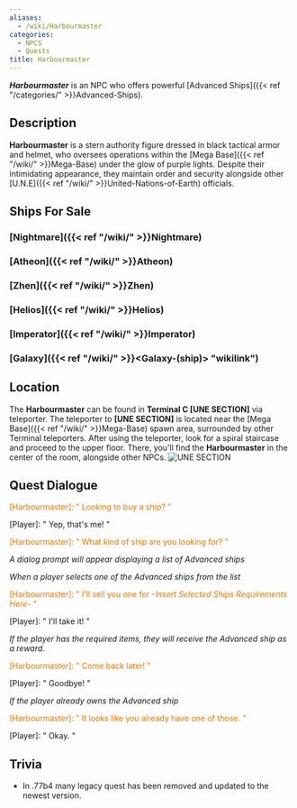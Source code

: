 ```yaml
---
aliases:
  - /wiki/Harbourmaster
categories:
  - NPCS
  - Quests
title: Harbourmaster
---
```


**_Harbourmaster_** is an NPC who offers powerful [Advanced Ships]({{< ref "/categories/" >}}Advanced-Ships).

## Description

**Harbourmaster** is a stern authority figure dressed in black tactical armor and helmet, who oversees operations within the [Mega Base]({{< ref "/wiki/" >}}Mega-Base) under the glow of purple lights. Despite their intimidating appearance, they maintain order and security alongside other [U.N.E]({{< ref "/wiki/" >}}United-Nations-of-Earth) officials.

## Ships For Sale

### [Nightmare]({{< ref "/wiki/" >}}Nightmare)

### [Atheon]({{< ref "/wiki/" >}}Atheon)

### [Zhen]({{< ref "/wiki/" >}}Zhen)

### [Helios]({{< ref "/wiki/" >}}Helios)

### [Imperator]({{< ref "/wiki/" >}}Imperator)

### [Galaxy]({{< ref "/wiki/" >}}<Galaxy-(ship)> "wikilink")

## Location

The **Harbourmaster** can be found in **Terminal C [UNE SECTION]** via teleporter. The teleporter to **[UNE SECTION]** is located near the [Mega Base]({{< ref "/wiki/" >}}Mega-Base) spawn area, surrounded by other Terminal teleporters. After using the teleporter, look for a spiral staircase and proceed to the upper floor. There, you'll find the **Harbourmaster** in the center of the room, alongside other NPCs. ![UNE
SECTION](Galaxy_UNESECTION.png "UNE SECTION")

## Quest Dialogue

<span style="color:#ee7600">[Harbourmaster]: " Looking to buy a ship? "</span>

[Player]: " Yep, that's me! "

<span style="color:#ee7600">[Harbourmaster]: " What kind of ship are you looking for? "</span>

_A dialog prompt will appear displaying a list of Advanced ships_

_When a player selects one of the Advanced ships from the list_

<span style="color:#ee7600">[Harbourmaster]: " I'll sell you one for _-Insert Selected Ships Requirements Here-_ "</span>

[Player]: " I'll take it! "

_If the player has the required items, they will receive the Advanced ship as a reward._

<span style="color:#ee7600">[Harbourmaster]: " Come back later! "</span>

[Player]: " Goodbye! "

_If the player already owns the Advanced ship_

<span style="color:#ee7600">[Harbourmaster]: " It looks like you already have one of those. "</span>

[Player]: " Okay. "

## Trivia

- In .77b4 many legacy quest has been removed and updated to the newest version.
